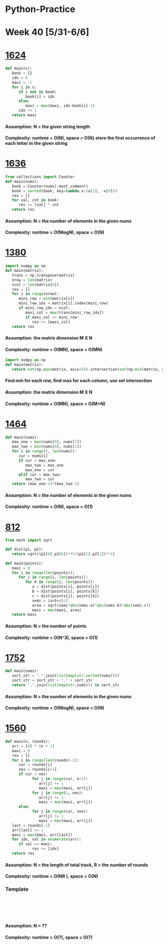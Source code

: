 # Python-Practice

# Week 40 [5/31-6/6]

# [1624](https://leetcode.com/problems/largest-substring-between-two-equal-characters/)
```python
def main(s):
   book = {}
   idx = 0
   maxi = -1
   for i in s:
      if i not in book:
         book[i] = idx
      else:
         maxi = max(maxi, idx-book[i]-1)
      idx += 1
   return maxi
```
#### Assumption: N = the given string length
#### Complexity: runtime = O(N), space = O(N) store the first occurrence of each letter in the given string

# [1636](https://leetcode.com/problems/sort-array-by-increasing-frequency/)
```python
from collections import Counter
def main(nums):
   book = Counter(nums).most_common()
   book = sorted(book, key=lambda x:(x[1], -x[0]))
   res = []
   for val, cnt in book:
      res += [val] * cnt
   return res
```
#### Assumption: N = the number of elements in the given nums
#### Complexity: runtime = O(NlogN), space = O(N)

# [1380](https://leetcode.com/problems/lucky-numbers-in-a-matrix/)
```python
import numpy as np
def main(matrix):
   trans = np.transpose(matrix)
   nrow = len(matrix)
   ncol = len(matrix[0])
   res = []
   for i in range(nrow):
      mini_row = min(matrix[i])
      mini_row_idx = matrix[i].index(mini_row)
      if mini_row_idx < ncol:
         maxi_col = max(trans[mini_row_idx])
         if maxi_col == mini_row:
            res += [maxi_col]
   return res
```
#### Assumption: the matrix dimension M X N
#### Complexity: runtime = O(MN), space = O(MN)

```python
import numpy as np
def main(matrix):
   return set(np.max(matrix, axis=0)).intersection(set(np.min(matrix, axis=1)))
```
#### Find min for each row, find max for each column, use set intersection
#### Assumption: the matrix dimension M X N
#### Complexity: runtime = O(MN), space = O(M+N)

# [1464](https://leetcode.com/problems/maximum-product-of-two-elements-in-an-array/)
```python
def main(nums):
   max_one = max(nums[0], nums[1])
   max_two = min(nums[0], nums[1])
   for i in range(2, len(nums)):
      cur = nums[i]
      if cur > max_one:
         max_two = max_one
         max_one = cur
      elif cur > max_two:
         max_two = cur
   return (max_one-1)*(max_two-1)
```
#### Assumption: N = the number of elements in the given nums
#### Complexity: runtime = O(N), space = O(1)

# [812](https://leetcode.com/problems/largest-triangle-area/)
```python
from math import sqrt

def dist(p1, p2):
   return sqrt((p1[0]-p2[0])**2+(p1[1]-p2[1])**2)
   
def main(points):
   maxi = 0
   for i in range(len(points)):
      for j in range(i, len(points)):
         for k in range(j, len(points)):
            a = dist(points[i], points[j])
            b = dist(points[i], points[k])
            c = dist(points[j], points[k])
            semi = (a+b+c)/2
            area = sqrt(semi*abs(semi-a)*abs(semi-b)*abs(semi-c))
            maxi = max(maxi, area)
   return maxi
```
#### Assumption: N = the number of points
#### Complexity: runtime = O(N^3), space = O(1)

# [1752](https://leetcode.com/problems/check-if-array-is-sorted-and-rotated/)
```python
def main(nums):
   sort_str = ",".join(list(map(str,sorted(nums))))
   sort_str = sort_str + "," + sort_str
   return ",".join(list(map(str,nums))) in sort_str
```
#### Assumption: N = the number of elements in the given nums
#### Complexity: runtime = O(NlogN), space = O(N)

# [1560](https://leetcode.com/problems/most-visited-sector-in-a-circular-track/)
```python
def main(n, rounds):
   arr = [0] * (n + 1)
   maxi = 0
   res = []
   for i in range(len(rounds)-1):
      cur = rounds[i]
      nex = rounds[i+1]
      if cur > nex:
            for j in range(cur, n+1):
               arr[j] += 1
               maxi = max(maxi, arr[j])
            for j in range(1, nex):
               arr[j] += 1
               maxi = max(maxi, arr[j])
      else:
            for j in range(cur, nex):
               arr[j] += 1
               maxi = max(maxi, arr[j])
   last = rounds[-1]
   arr[last] += 1
   maxi = max(maxi, arr[last])
   for idx, val in enumerate(arr):
      if val == maxi:
            res += [idx]
   return res
```
#### Assumption: N = the length of total track, R = the number of rounds
#### Complexity: runtime = O(NR ), space = O(N)

### Template
# []()
```sql
```

# []()
```python
```
#### Assumption: N = ??
#### Complexity: runtime = O(?), space = O(?)